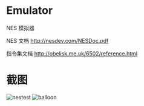 # Emulator
NES 模拟器

NES 文档
http://nesdev.com/NESDoc.pdf

指令集文档
http://obelisk.me.uk/6502/reference.html

# 截图
![nestest](https://imgtu.com/i/g5uvrR)
![balloon](https://imgtu.com/i/g5365q)
